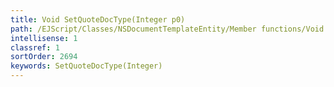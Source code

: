 ```yaml
---
title: Void SetQuoteDocType(Integer p0)
path: /EJScript/Classes/NSDocumentTemplateEntity/Member functions/Void SetQuoteDocType(Integer p_0)
intellisense: 1
classref: 1
sortOrder: 2694
keywords: SetQuoteDocType(Integer)
---
```





